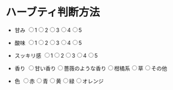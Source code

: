 # ハーブティ判断方法
- 甘み
<input type="radio" name="amami" >1<input type="radio" name="amami" >2<input type="radio" name="amami" >3<input type="radio" name="amami" >4<input type="radio" name="amami" >5
- 酸味
<input type="radio" name="sanmi" >1<input type="radio" name="sanmi" >2<input type="radio" name="sanmi" >3<input type="radio" name="sanmi" >4<input type="radio" name="sanmi" >5

- スッキリ感
<input type="radio" name="sukkiri" >1<input type="radio" name="sukkiri" >2<input type="radio" name="sukkiri" >3<input type="radio" name="sukkiri" >4<input type="radio" name="sukkiri" >5

- 香り
<input type="radio" name="kaori" >甘い香り<input type="radio" name="kaori" >薔薇のような香り<input type="radio" name="kaori" >柑橘系<input type="radio" name="kaori" >草<input type="radio" name="kaori" >その他

- 色 
<input type="radio" name="iro" >赤<input type="radio" name="iro" >青<input type="radio" name="iro" >黄<input type="radio" name="iro" >緑<input type="radio" name="iro" >オレンジ



